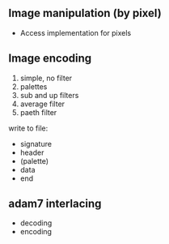 ## Image manipulation (by pixel)

* Access implementation for pixels

## Image encoding

1. simple, no filter
2. palettes
3. sub and up filters
4. average filter
5. paeth filter

write to file:
* signature
* header
* (palette)
* data
* end

## adam7 interlacing

* decoding
* encoding
